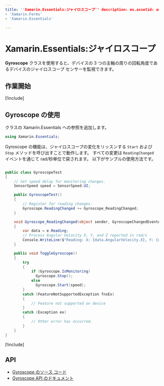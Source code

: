 ```yaml
---
title: ''Xamarin.Essentials:ジャイロスコープ'' description: ms.assetid: author: ms.author: ms.date: no-loc:
- 'Xamarin.Forms'
- 'Xamarin.Essentials'

---
```


# <a name="xamarinessentials-gyroscope"></a>Xamarin.Essentials:ジャイロスコープ

**Gyroscope** クラスを使用すると、デバイスの 3 つの主軸の周りの回転角度であるデバイスのジャイロスコープ センサーを監視できます。

## <a name="get-started"></a>作業開始

[!include[](~/essentials/includes/get-started.md)]

## <a name="using-gyroscope"></a>Gyroscope の使用

クラスの Xamarin.Essentials への参照を追加します。

```csharp
using Xamarin.Essentials;
```

Gyroscope の機能は、ジャイロスコープの変化をリッスンする `Start` および `Stop` メソッドを呼び出すことで動作します。 すべての変更は `ReadingChanged` イベントを通じて rad/秒単位で戻されます。 以下がサンプルの使用方法です。

```csharp

public class GyroscopeTest
{
    // Set speed delay for monitoring changes.
    SensorSpeed speed = SensorSpeed.UI;

    public GyroscopeTest()
    {
        // Register for reading changes.
        Gyroscope.ReadingChanged += Gyroscope_ReadingChanged;
    }

    void Gyroscope_ReadingChanged(object sender, GyroscopeChangedEventArgs e)
    {
        var data = e.Reading;
        // Process Angular Velocity X, Y, and Z reported in rad/s
        Console.WriteLine($"Reading: X: {data.AngularVelocity.X}, Y: {data.AngularVelocity.Y}, Z: {data.AngularVelocity.Z}");
    }

    public void ToggleGyroscope()
    {
        try
        {
            if (Gyroscope.IsMonitoring)
              Gyroscope.Stop();
            else
              Gyroscope.Start(speed);
        }
        catch (FeatureNotSupportedException fnsEx)
        {
            // Feature not supported on device
        }
        catch (Exception ex)
        {
            // Other error has occurred.
        }
    }
}
```

[!include[](~/essentials/includes/sensor-speed.md)]

## <a name="api"></a>API

- [Gyroscope のソース コード](https://github.com/xamarin/Essentials/tree/master/Xamarin.Essentials/Gyroscope)
- [Gyroscope API のドキュメント](xref:Xamarin.Essentials.Gyroscope)

